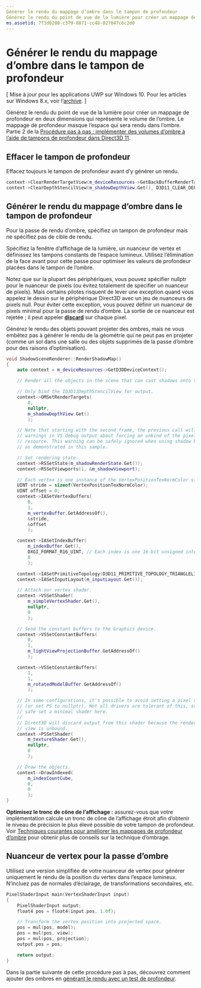 ```yaml
---
Générer le rendu du mappage d’ombre dans le tampon de profondeur
Générez le rendu du point de vue de la lumière pour créer un mappage de profondeur en deux dimensions qui représente le volume de l’ombre.
ms.assetid: 7f3d0208-c379-8871-cc48-027047c6c2d0
---
```


# Générer le rendu du mappage d’ombre dans le tampon de profondeur


\[ Mise à jour pour les applications UWP sur Windows 10. Pour les articles sur Windows 8.x, voir l’[archive](http://go.microsoft.com/fwlink/p/?linkid=619132). \]


Générez le rendu du point de vue de la lumière pour créer un mappage de profondeur en deux dimensions qui représente le volume de l’ombre. Le mappage de profondeur masque l’espace qui sera rendu dans l’ombre. Partie 2 de la [Procédure pas à pas : implémenter des volumes d’ombre à l’aide de tampons de profondeur dans Direct3D 11](implementing-depth-buffers-for-shadow-mapping.md).

## Effacer le tampon de profondeur


Effacez toujours le tampon de profondeur avant d’y générer un rendu.

```cpp
context->ClearRenderTargetView(m_deviceResources->GetBackBufferRenderTargetView(), DirectX::Colors::CornflowerBlue);
context->ClearDepthStencilView(m_shadowDepthView.Get(), D3D11_CLEAR_DEPTH | D3D11_CLEAR_STENCIL, 1.0f, 0);
```

## Générer le rendu du mappage d’ombre dans le tampon de profondeur


Pour la passe de rendu d’ombre, spécifiez un tampon de profondeur mais ne spécifiez pas de cible de rendu.

Spécifiez la fenêtre d’affichage de la lumière, un nuanceur de vertex et définissez les tampons constants de l’espace lumineux. Utilisez l’élimination de la face avant pour cette passe pour optimiser les valeurs de profondeur placées dans le tampon de l’ombre.

Notez que sur la plupart des périphériques, vous pouvez spécifier nullptr pour le nuanceur de pixels (ou évitez totalement de spécifier un nuanceur de pixels). Mais certains pilotes risquent de lever une exception quand vous appelez le dessin sur le périphérique Direct3D avec un jeu de nuanceurs de pixels null. Pour éviter cette exception, vous pouvez définir un nuanceur de pixels minimal pour la passe de rendu d’ombre. La sortie de ce nuanceur est rejetée ; il peut appeler [**discard**](https://msdn.microsoft.com/library/windows/desktop/bb943995) sur chaque pixel.

Générez le rendu des objets pouvant projeter des ombres, mais ne vous embêtez pas à générer le rendu de la géométrie qui ne peut pas en projeter (comme un sol dans une salle ou des objets supprimés de la passe d’ombre pour des raisons d’optimisation).

```cpp
void ShadowSceneRenderer::RenderShadowMap()
{
    auto context = m_deviceResources->GetD3DDeviceContext();

    // Render all the objects in the scene that can cast shadows onto themselves or onto other objects.

    // Only bind the ID3D11DepthStencilView for output.
    context->OMSetRenderTargets(
        0,
        nullptr,
        m_shadowDepthView.Get()
        );

    // Note that starting with the second frame, the previous call will display
    // warnings in VS debug output about forcing an unbind of the pixel shader
    // resource. This warning can be safely ignored when using shadow buffers
    // as demonstrated in this sample.

    // Set rendering state.
    context->RSSetState(m_shadowRenderState.Get());
    context->RSSetViewports(1, &m_shadowViewport);

    // Each vertex is one instance of the VertexPositionTexNormColor struct.
    UINT stride = sizeof(VertexPositionTexNormColor);
    UINT offset = 0;
    context->IASetVertexBuffers(
        0,
        1,
        m_vertexBuffer.GetAddressOf(),
        &stride,
        &offset
        );

    context->IASetIndexBuffer(
        m_indexBuffer.Get(),
        DXGI_FORMAT_R16_UINT, // Each index is one 16-bit unsigned integer (short).
        0
        );

    context->IASetPrimitiveTopology(D3D11_PRIMITIVE_TOPOLOGY_TRIANGLELIST);
    context->IASetInputLayout(m_inputLayout.Get());

    // Attach our vertex shader.
    context->VSSetShader(
        m_simpleVertexShader.Get(),
        nullptr,
        0
        );

    // Send the constant buffers to the Graphics device.
    context->VSSetConstantBuffers(
        0,
        1,
        m_lightViewProjectionBuffer.GetAddressOf()
        );

    context->VSSetConstantBuffers(
        1,
        1,
        m_rotatedModelBuffer.GetAddressOf()
        );

    // In some configurations, it's possible to avoid setting a pixel shader
    // (or set PS to nullptr). Not all drivers are tolerant of this, so to be
    // safe set a minimal shader here.
    //
    // Direct3D will discard output from this shader because the render target
    // view is unbound.
    context->PSSetShader(
        m_textureShader.Get(),
        nullptr,
        0
        );

    // Draw the objects.
    context->DrawIndexed(
        m_indexCountCube,
        0,
        0
        );
}
```

**Optimisez le tronc de cône de l’affichage :** assurez-vous que votre implémentation calcule un tronc de cône de l’affichage étroit afin d’obtenir le niveau de précision le plus élevé possible de votre tampon de profondeur. Voir [Techniques courantes pour améliorer les mappages de profondeur d’ombre](https://msdn.microsoft.com/library/windows/desktop/ee416324) pour obtenir plus de conseils sur la technique d’ombrage.

## Nuanceur de vertex pour la passe d’ombre


Utilisez une version simplifiée de votre nuanceur de vertex pour générer uniquement le rendu de la position du vertex dans l’espace lumineux. N’incluez pas de normales d’éclairage, de transformations secondaires, etc.

```cpp
PixelShaderInput main(VertexShaderInput input)
{
    PixelShaderInput output;
    float4 pos = float4(input.pos, 1.0f);

    // Transform the vertex position into projected space.
    pos = mul(pos, model);
    pos = mul(pos, view);
    pos = mul(pos, projection);
    output.pos = pos;

    return output;
}
```

Dans la partie suivante de cette procédure pas à pas, découvrez comment ajouter des ombres en [générant le rendu avec un test de profondeur](render-the-scene-with-depth-testing.md).

 

 






<!--HONumber=Mar16_HO1-->


